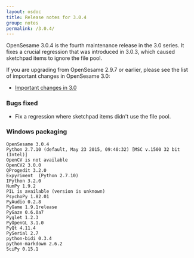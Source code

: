 ```yaml
---
layout: osdoc
title: Release notes for 3.0.4
group: notes
permalink: /3.0.4/
---
```


OpenSesame 3.0.4 is the fourth maintenance release in the 3.0 series. It fixes a crucial regression that was introduced in 3.0.3, which caused sketchpad items to ignore the file pool.

If you are upgrading from OpenSesame 2.9.7 or earlier, please see the list of important changes in OpenSesame 3.0:

- [Important changes in 3.0](/miscellaneous/important-changes-3/)

### Bugs fixed

- Fix a regression where sketchpad items didn't use the file pool.

### Windows packaging

~~~
OpenSesame 3.0.4
Python 2.7.10 (default, May 23 2015, 09:40:32) [MSC v.1500 32 bit (Intel)]
OpenCV is not available
OpenCV2 3.0.0
QProgedit 3.2.0
Expyriment  (Python 2.7.10)
IPython 3.2.0
NumPy 1.9.2
PIL is available (version is unknown)
PsychoPy 1.82.01
PyAudio 0.2.8
PyGame 1.9.1release
PyGaze 0.6.0a7
Pyglet 1.2.3
PyOpenGL 3.1.0
PyQt 4.11.4
PySerial 2.7
python-bidi 0.3.4
python-markdown 2.6.2
SciPy 0.15.1
~~~
